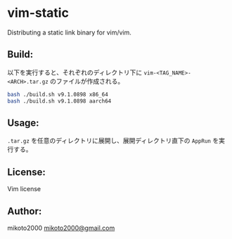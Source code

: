 # vim-static

Distributing a static link binary for vim/vim.

## Build:

以下を実行すると、それぞれのディレクトリ下に `vim-<TAG_NAME>-<ARCH>.tar.gz` のファイルが作成される。

```sh
bash ./build.sh v9.1.0898 x86_64
bash ./build.sh v9.1.0898 aarch64
```

## Usage:

`.tar.gz` を任意のディレクトリに展開し、展開ディレクトリ直下の `AppRun` を実行する。

## License:

Vim license

## Author:

mikoto2000 <mikoto2000@gmail.com>


